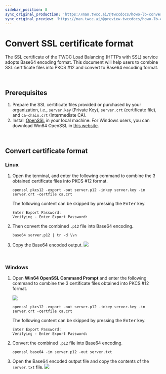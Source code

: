 ```yaml
---
sidebar_position: 8
sync_original_production: 'https://man.twcc.ai/@twccdocs/howo-lb-convert-cert-en' 
sync_original_preview: 'https://man.twcc.ai/@preview-twccdocs/howo-lb-convert-cert-en' 
---
```


# Convert SSL certificate format

The SSL certificate of the TWCC Load Balancing (HTTPs with SSL) service adopts Base64 encoding format. This document will help users to combine SSL certificate files into PKCS #12 and convert to Base64 encoding format.

<br/>

## Prerequisites

1. Prepare the SSL certificate files provided or purchased by your organization, i.e., `server.key` (Private Key), `server.crt` (certificate file), and `ca-chain.crt` (Intermediate CA).
2. Install [OpenSSL](https://www.openssl.org/) in your local machine. For Windows users, you can download Win64 OpenSSL in [this website](https://slproweb.com/products/Win32OpenSSL.html).

<br/>

## Convert certificate format

### Linux

1. Open the terminal, and enter the following command to combine the 3 obtained certificate files into PKCS #12 format.
    ```
    openssl pkcs12 -export -out server.p12 -inkey server.key -in server.crt -certfile ca.crt
    ```
    The following content can be skipped by pressing the <kbd>Enter</kbd> key.

    ```
    Enter Export Password:
    Verifying - Enter Export Password:
    ```

2. Then convert the combined `.p12` file into Base64 encoding.
    ```
    base64 server.p12 | tr -d \\n 
    ```

3. Copy the Base64 encoded output.
![](https://cos.twcc.ai/SYS-MANUAL/uploads/upload_d2645cf8c4d128ffb9a4b5938adf56ef.png)

<br/>


### Windows

1. Open **Win64 OpenSSL Command Prompt** and enter the following command to combine the 3 certificate files obtained into PKCS #12 format.

    ![](https://cos.twcc.ai/SYS-MANUAL/uploads/upload_8b10eb699cd14e6c0a54080d74b428d4.png)

    ```
    openssl pkcs12 -export -out server.p12 -inkey server.key -in server.crt -certfile ca.crt
    ```
    The following content can be skipped by pressing the <kbd>Enter</kbd> key.

    ```
    Enter Export Password:
    Verifying - Enter Export Password:
    ```

    
2. Convert the combined `.p12` file into Base64 encoding.
    ```
    openssl base64 -in server.p12 -out server.txt
    ```
  
3. Open the Base64 encoded output file and copy the contents of the `server.txt` file.
    ![](https://cos.twcc.ai/SYS-MANUAL/uploads/upload_63a0eeb1b5ca73dcda4a085afd55581d.png)